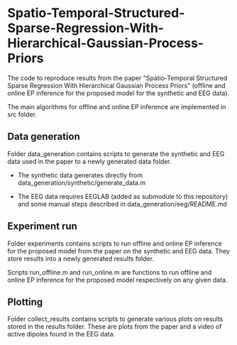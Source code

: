 # Spatio-Temporal-Structured-Sparse-Regression-With-Hierarchical-Gaussian-Process-Priors

The code to reproduce results from the paper "Spatio-Temporal Structured Sparse Regression With Hierarchical Gaussian Process Priors" (offline and online EP inference for the proposed model for the synthetic and EEG data).

The main algorithms for offline and online EP inference are implemented in src folder.

## Data generation
Folder data_generation contains scripts to generate the synthetic and EEG data used in the paper to a newly generated data folder. 

* The synthetic data generates directly from data_generation/synthetic/generate_data.m

* The EEG data requires EEGLAB (added as submodule to this repository) and some manual steps described in data_generation/eeg/README.md

## Experiment run
Folder experiments contains scripts to run offline and online EP inference for the proposed model from the paper on the synthetic and EEG data. They store results into a newly generated results folder.

Scripts run_offline.m and run_online.m are functions to run offline and online EP inference for the proposed model respectively on any given data. 

## Plotting
Folder collect_results contains scripts to generate various plots on results stored in the results folder. These are plots from the paper and a video of active dipoles found in the EEG data.

